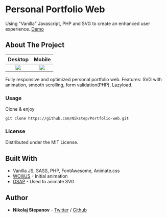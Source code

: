 # Personal Portfolio Web

Using "Vanilla" Javascript, PHP and SVG to create an enhanced user experience.
[Demo](https://www.nikstep.cz/)

## About The Project

|                     Desktop                      |                     Mobile                     |
| :----------------------------------------------: | :--------------------------------------------: |
| ![](https://www.nikstep.cz/Apps/Desktop/Nik.jpg) | ![](https://www.nikstep.cz/Apps/Mobile/NS.jpg) |

Fully responsive and optimized personal portfolio web. Features: SVG with animation, smooth scrolling, form validation(PHP), Lazyload.

### Usage

Clone & enjoy

```
git clone https://github.com/Nikstep/Portfolio-web.git
```

### License

Distributed under the MIT License.

## Built With

- Vanilla JS, SASS, PHP, FontAwesome, Animate.css
- [WOWJS](https://wowjs.uk/) - Initial animation
- [GSAP](https://greensock.com/) - Used to animate SVG

## Author

- **Nikolaj Stepanov** - [Twitter](https://twitter.com/NikStepW) / [Github](https://github.com/Nikstep/)
